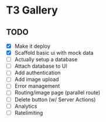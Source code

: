 # T3 Gallery

## TODO
- [x] Make it deploy
- [x] Scaffold basic ui with mock data
- [ ] Actually setup a database
- [ ] Attach database to UI
- [ ] Add authentication
- [ ] Add image upload
- [ ] Error management
- [ ] Routing/image page (parallel route)
- [ ] Delete button (w/ Server Actions)
- [ ] Analytics
- [ ] Ratelimiting
